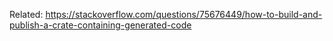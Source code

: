 Related: https://stackoverflow.com/questions/75676449/how-to-build-and-publish-a-crate-containing-generated-code

